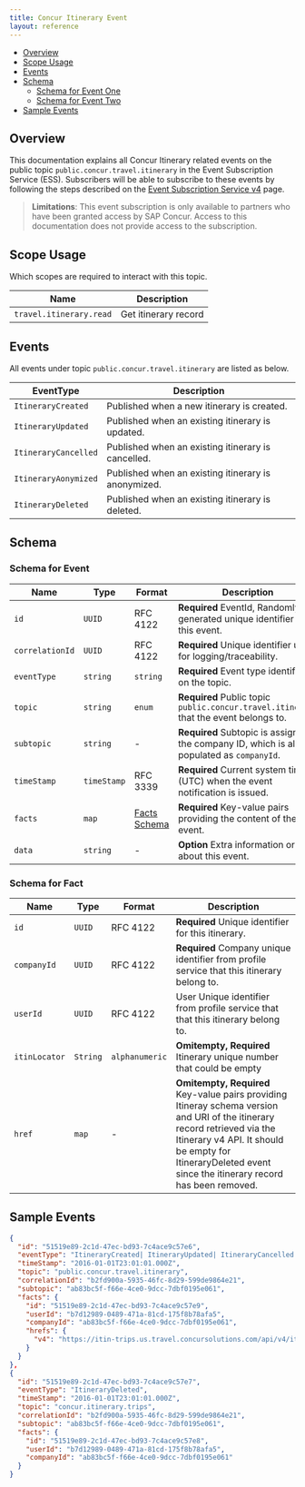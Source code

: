 ```yaml
---
title: Concur Itinerary Event
layout: reference
---
```


* [Overview](#overview)
* [Scope Usage](#scope-usage)
* [Events](#events)
* [Schema](#schema)
  * [Schema for Event One](#schema-one)
  * [Schema for Event Two](#schema-two)
* [Sample Events](#sample-events)

## <a name="overview"></a>Overview

This documentation explains all Concur Itinerary related events on the public topic `public.concur.travel.itinerary` in the Event Subscription Service (ESS). Subscribers will be able to subscribe to these events by following the steps described on the [Event Subscription Service v4](/api-reference/ess/v4.event-subscription.markdown) page.

> **Limitations**: This event subscription is only available to partners who have been granted access by SAP Concur. Access to this documentation does not provide access to the subscription.
## <a name="scope-usage"></a>Scope Usage

Which scopes are required to interact with this topic.

Name|Description
---|---
`travel.itinerary.read`|Get itinerary record

## <a name="events"></a>Events

All events under topic `public.concur.travel.itinerary` are listed as below.

EventType|Description
---|---
`ItineraryCreated`|Published when a new itinerary is created.
`ItineraryUpdated`|Published when an existing itinerary is updated.
`ItineraryCancelled`|Published when an existing itinerary is cancelled.
`ItineraryAonymized`|Published when an existing itinerary is anonymized.
`ItineraryDeleted`|Published when an existing itinerary is deleted.

## <a name="schema"></a>Schema

### <a name="schema-event"></a>Schema for Event

Name|Type|Format|Description
---|---|---|---
`id`|`UUID`|RFC 4122|**Required** EventId, Randomly generated unique identifier of this event.
`correlationId`|`UUID`|RFC 4122|**Required** Unique identifier used for logging/traceability.
`eventType`|`string`|`string`|**Required** Event type identified on the topic.
`topic`|`string`|`enum`|**Required** Public topic `public.concur.travel.itinerary` that the event belongs to.
`subtopic`|`string`|-|**Required** Subtopic is assigned the company ID, which is also populated as `companyId`.
`timeStamp`|`timeStamp`|RFC 3339|**Required** Current system time (UTC) when the event notification is issued.
`facts`|`map`|[Facts Schema](#schema-facts)|**Required** Key-value pairs providing the content of the event.
`data`|`string`|-|**Option** Extra information or data about this event.

### <a name="schema-facts"></a>Schema for Fact

Name|Type|Format|Description
---|---|---|---
`id`|`UUID`|RFC 4122|**Required** Unique identifier for this itinerary.
`companyId`|`UUID`|RFC 4122|**Required** Company unique identifier from profile service that this itinerary belong to.
`userId`|`UUID`|RFC 4122|User Unique identifier from profile service that that this itinerary belong to.
`itinLocator`|`String`|`alphanumeric`|**Omitempty, Required** Itinerary unique number that could be empty
`href`|`map`|-|**Omitempty, Required** Key-value pairs providing Itineray schema version and URI of the itinerary record retrieved via the Itinerary v4 API. It should be empty for ItineraryDeleted event since the itinerary record has been removed.

## <a name="sample-events"></a>Sample Events

```json
{
  "id": "51519e89-2c1d-47ec-bd93-7c4ace9c57e6",
  "eventType": "ItineraryCreated| ItineraryUpdated| ItineraryCancelled| ItineraryAonymized",
  "timeStamp": "2016-01-01T23:01:01.000Z",
  "topic": "public.concur.travel.itinerary",
  "correlationId": "b2fd900a-5935-46fc-8d29-599de9864e21",
  "subtopic": "ab83bc5f-f66e-4ce0-9dcc-7dbf0195e061",
  "facts": {
    "id": "51519e89-2c1d-47ec-bd93-7c4ace9c57e9",
    "userId": "b7d12989-0489-471a-81cd-175f8b78afa5",
    "companyId": "ab83bc5f-f66e-4ce0-9dcc-7dbf0195e061",
    "hrefs": {
      "v4": "https://itin-trips.us.travel.concursolutions.com/api/v4/itin/51519e89-2c1d-47ec-bd93-7c4ace9c57e6"
    }
  }
},
{
  "id": "51519e89-2c1d-47ec-bd93-7c4ace9c57e7",
  "eventType": "ItineraryDeleted",
  "timeStamp": "2016-01-01T23:01:01.000Z",
  "topic": "concur.itinerary.trips",
  "correlationId": "b2fd900a-5935-46fc-8d29-599de9864e21",
  "subtopic": "ab83bc5f-f66e-4ce0-9dcc-7dbf0195e061",
  "facts": {
    "id": "51519e89-2c1d-47ec-bd93-7c4ace9c57e8",
    "userId": "b7d12989-0489-471a-81cd-175f8b78afa5",
    "companyId": "ab83bc5f-f66e-4ce0-9dcc-7dbf0195e061"
  }
}

```
